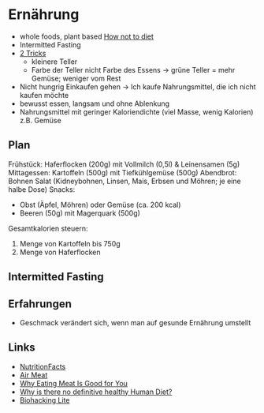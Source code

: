# Ernährung

- whole foods, plant based [How not to diet](https://www.goodreads.com/book/show/43252570-how-not-to-diet)
- Intermitted Fasting
- [2 Tricks](https://jamesclear.com/feeling-fat)
    + kleinere Teller
    + Farbe der Teller nicht Farbe des Essens -> grüne Teller = mehr Gemüse; weniger vom Rest
- Nicht hungrig Einkaufen gehen -> Ich kaufe Nahrungsmittel, die ich nicht kaufen möchte
- bewusst essen, langsam und ohne Ablenkung
- Nahrungsmittel mit geringer Kaloriendichte (viel Masse, wenig Kalorien) z.B. Gemüse

## Plan

Frühstück: Haferflocken (200g) mit Vollmilch (0,5l) & Leinensamen (5g)
Mittagessen: Kartoffeln (500g) mit Tiefkühlgemüse (500g)
Abendbrot: Bohnen Salat (Kidneybohnen, Linsen, Mais, Erbsen und Möhren; je eine halbe Dose)
Snacks: 
- Obst (Äpfel, Möhren) oder Gemüse (ca. 200 kcal)
- Beeren (50g) mit Magerquark (500g)

Gesamtkalorien steuern:
1. Menge von Kartoffeln bis 750g
2. Menge von Haferflocken

## Intermitted Fasting

## Erfahrungen

- Geschmack verändert sich, wenn man auf gesunde Ernährung umstellt

## Links

- [NutritionFacts](https://nutritionfacts.org/)
- [Air Meat](https://www.businessinsider.de/international/air-meat-alternative-startup-nasa-2019-11/?r=US&IR=T)
- [Why Eating Meat Is Good for You](https://chriskresser.com/why-eating-meat-is-good-for-you/)
- [Why is there no definitive healthy Human Diet?](https://www.reddit.com/r/nutrition/comments/h7jxvp/why_is_there_no_definitive_healthy_human_diet/fulo6b0/?utm_source=share&utm_medium=web2x)
- [Biohacking Lite](https://karpathy.github.io/2020/06/11/biohacking-lite/)

